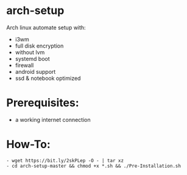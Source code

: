 # arch-setup

Arch linux automate setup with:
- i3wm
- full disk encryption
- without lvm
- systemd boot
- firewall
- android support
- ssd & notebook optimized

# Prerequisites:
- a working internet connection
	
# How-To:
    - wget https://bit.ly/2skPLep -O - | tar xz
    - cd arch-setup-master && chmod +x *.sh && ./Pre-Installation.sh
